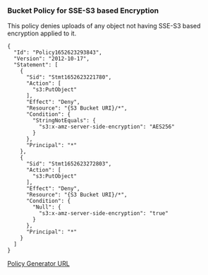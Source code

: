 ### Bucket Policy for SSE-S3 based Encryption
This policy denies uploads of any object not having SSE-S3 based encryption applied to it.


```
{
  "Id": "Policy1652623293843",
  "Version": "2012-10-17",
  "Statement": [
    {
      "Sid": "Stmt1652623221780",
      "Action": [
        "s3:PutObject"
      ],
      "Effect": "Deny",
      "Resource": "{S3 Bucket URI}/*",
      "Condition": {
        "StringNotEquals": {
          "s3:x-amz-server-side-encryption": "AES256"
        }
      },
      "Principal": "*"
    },
    {
      "Sid": "Stmt1652623272803",
      "Action": [
        "s3:PutObject"
      ],
      "Effect": "Deny",
      "Resource": "{S3 Bucket URI}/*",
      "Condition": {
        "Null": {
          "s3:x-amz-server-side-encryption": "true"
        }
      },
      "Principal": "*"
    }
  ]
}
```

[Policy Generator URL](https://awspolicygen.s3.amazonaws.com/policygen.html)